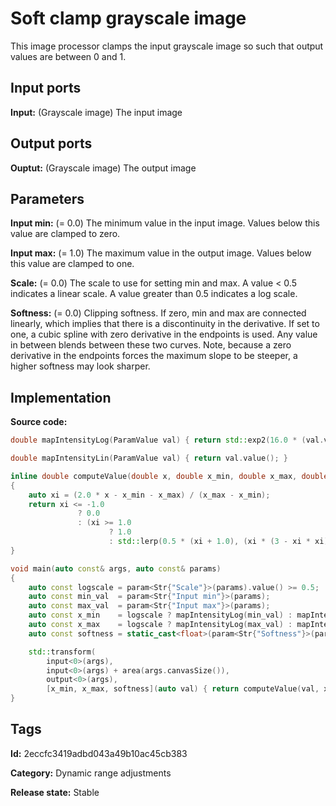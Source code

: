 # Soft clamp grayscale image

This image processor clamps the input grayscale image so such that output values are between 0 and 1.

## Input ports

__Input:__ (Grayscale image) The input image

## Output ports

__Ouptut:__ (Grayscale image) The output image

## Parameters

__Input min:__ (= 0.0) The minimum value in the input image. Values below this value are clamped to zero.

__Input max:__ (= 1.0) The maximum value in the output image. Values below this value are clamped to one.

__Scale:__ (= 0.0) The scale to use for setting min and max. A value < 0.5 indicates a linear scale. A value greater than 0.5 indicates a log scale.

__Softness:__ (= 0.0) Clipping softness. If zero, min and max are connected linearly, which implies that there is a discontinuity in the derivative. If set to one, a cubic spline with zero derivative in the endpoints is used. Any value in between blends between these two curves. Note, because a zero derivative in the endpoints forces the maximum slope to be steeper, a higher softness may look sharper.

## Implementation

__Source code:__ 

```c++
double mapIntensityLog(ParamValue val) { return std::exp2(16.0 * (val.value() - 1.0)); }

double mapIntensityLin(ParamValue val) { return val.value(); }

inline double computeValue(double x, double x_min, double x_max, double softness)
{
	auto xi = (2.0 * x - x_min - x_max) / (x_max - x_min);
	return xi <= -1.0
	           ? 0.0
	           : (xi >= 1.0
	                  ? 1.0
	                  : std::lerp(0.5 * (xi + 1.0), (xi * (3 - xi * xi) + 2.0) / 4.0, softness));
}

void main(auto const& args, auto const& params)
{
	auto const logscale = param<Str{"Scale"}>(params).value() >= 0.5;
	auto const min_val  = param<Str{"Input min"}>(params);
	auto const max_val  = param<Str{"Input max"}>(params);
	auto const x_min    = logscale ? mapIntensityLog(min_val) : mapIntensityLin(min_val);
	auto const x_max    = logscale ? mapIntensityLog(max_val) : mapIntensityLin(max_val);
	auto const softness = static_cast<float>(param<Str{"Softness"}>(params).value());

	std::transform(
	    input<0>(args),
	    input<0>(args) + area(args.canvasSize()),
	    output<0>(args),
	    [x_min, x_max, softness](auto val) { return computeValue(val, x_min, x_max, softness); });
}
```

## Tags

__Id:__ 2eccfc3419adbd043a49b10ac45cb383

__Category:__ Dynamic range adjustments

__Release state:__ Stable